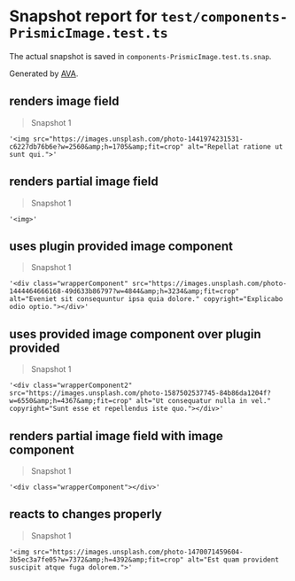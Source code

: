 # Snapshot report for `test/components-PrismicImage.test.ts`

The actual snapshot is saved in `components-PrismicImage.test.ts.snap`.

Generated by [AVA](https://avajs.dev).

## renders image field

> Snapshot 1

    '<img src="https://images.unsplash.com/photo-1441974231531-c6227db76b6e?w=2560&amp;h=1705&amp;fit=crop" alt="Repellat ratione ut sunt qui.">'

## renders partial image field

> Snapshot 1

    '<img>'

## uses plugin provided image component

> Snapshot 1

    '<div class="wrapperComponent" src="https://images.unsplash.com/photo-1444464666168-49d633b86797?w=4844&amp;h=3234&amp;fit=crop" alt="Eveniet sit consequuntur ipsa quia dolore." copyright="Explicabo odio optio."></div>'

## uses provided image component over plugin provided

> Snapshot 1

    '<div class="wrapperComponent2" src="https://images.unsplash.com/photo-1587502537745-84b86da1204f?w=6550&amp;h=4367&amp;fit=crop" alt="Ut consequatur nulla in vel." copyright="Sunt esse et repellendus iste quo."></div>'

## renders partial image field with image component

> Snapshot 1

    '<div class="wrapperComponent"></div>'

## reacts to changes properly

> Snapshot 1

    '<img src="https://images.unsplash.com/photo-1470071459604-3b5ec3a7fe05?w=7372&amp;h=4392&amp;fit=crop" alt="Est quam provident suscipit atque fuga dolorem.">'
